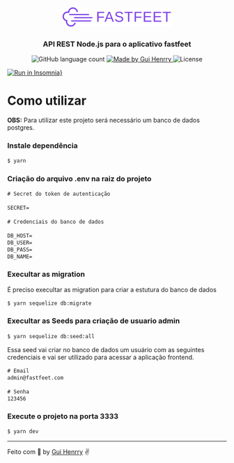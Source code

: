 <h1 align="center">
  <img alt="Fastfeet" src="../.github/logo.svg" width="250px" />
</h1>

<h3 align="center">
  API REST Node.js para o aplicativo fastfeet
</h3>

<p align="center">
  <img alt="GitHub language count" src="https://img.shields.io/github/languages/count/Guihenrry/fastfeet?color=%237D40E7">

  <a href="https://www.linkedin.com/in/guilhermehenrry/">
    <img alt="Made by Gui Henrry" src="https://img.shields.io/badge/made%20by-Gui%20Henrry-%237D40E7">
  </a>

  <img alt="License" src="https://img.shields.io/badge/licence-MIT-%237D40E7">
</p>

[![Run in Insomnia}](https://insomnia.rest/images/run.svg)](https://insomnia.rest/run/?label=FastFeet&uri=https%3A%2F%2Fraw.githubusercontent.com%2FGuihenrry%2Ffastfeet%2Fmaster%2Fbackend%2Finsomnia.json)


# Como utilizar

**OBS:** Para utilizar este projeto será necessário um banco de dados postgres.

### Instale dependência
```bash
$ yarn
```

### Criação do arquivo .env na raiz do projeto
```
# Secret do token de autenticação

SECRET=

# Credenciais do banco de dados

DB_HOST=
DB_USER=
DB_PASS=
DB_NAME=
```

### Execultar as migration
É preciso execultar as migration para criar a estutura do banco de dados
```bash
$ yarn sequelize db:migrate
```

### Execultar as Seeds para criação de usuario admin
```bash
$ yarn sequelize db:seed:all
```

Essa seed vai criar no banco de dados um usuário com as seguintes credenciais e vai ser utilizado para acessar a aplicação frontend.
```
# Email
admin@fastfeet.com

# Senha
123456
```

### Execute o projeto na porta 3333
```bash
$ yarn dev
```

---

Feito com 💜 by [Gui Henrry](https://www.linkedin.com/in/guilhermehenrry/) ✌
